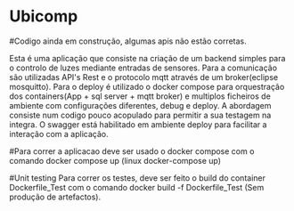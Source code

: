 # Ubicomp

#Codigo ainda em construção, algumas apis não estão corretas. 

Esta é uma aplicação que consiste na criação de um backend simples para o controlo de luzes mediante entradas de sensores. Para a comunicação são utilizadas API's Rest e o protocolo mqtt através de um broker(eclipse mosquitto). Para o deploy é utilizado o docker compose para orquestração dos containers(App + sql server + mqtt broker) e multiplos ficheiros de ambiente com configurações diferentes, debug e deploy.
A abordagem consiste num codigo pouco acopulado para permitir a sua testagem na integra.
O swagger está habilitado em ambiente deploy para facilitar a interação com a aplicação.

#Para correr a aplicacao deve ser usado o docker compose com o comando docker compose up (linux docker-compose up)

#Unit testing
Para correr os testes, deve ser feito o build do container Dockerfile_Test com o comando docker build -f Dockerfile_Test (Sem produção de artefactos).